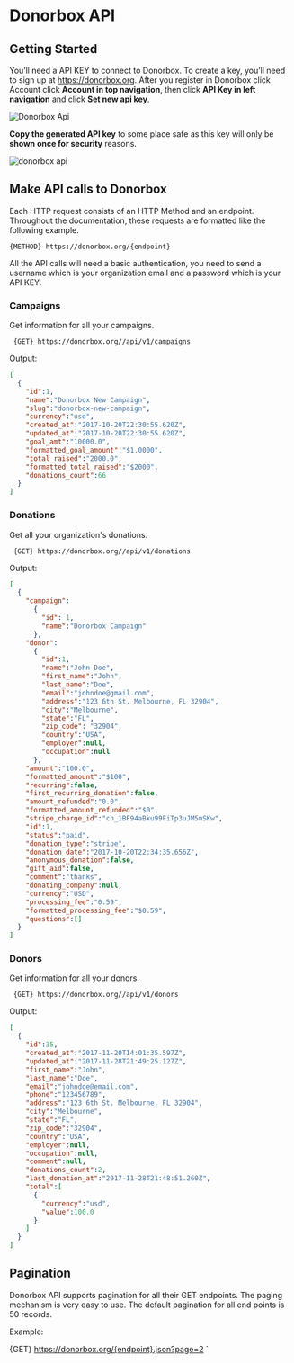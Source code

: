 # Donorbox API

## Getting Started

You’ll need a API KEY to connect to Donorbox. To create a key, you’ll need to sign up at https://donorbox.org. After you register in Donorbox click Account click **Account in top navigation**, then click **API Key in left navigation** and click **Set new api key**. 

![Donorbox Api](https://github.com/donorbox/donorbox/wiki/images/zapier/dbox_zap_02_api_key.png)

**Copy the generated API key** to some place safe as this key will only be **shown once for security** reasons.

![donorbox api](https://github.com/donorbox/donorbox/wiki/images/zapier/dbox_zap_03_api_key.png)

## Make API calls to Donorbox

Each HTTP request consists of an HTTP Method and an endpoint. Throughout the documentation, these requests are formatted like the following example.

` {METHOD} https://donorbox.org/{endpoint} `

All the API calls will need a basic authentication, you need to send a username which is your organization email and a password which is your API KEY.
### Campaigns

Get information for all your campaigns.

` {GET} https://donorbox.org//api/v1/campaigns`

Output:

```json
[
  {
    "id":1,
    "name":"Donorbox New Campaign",
    "slug":"donorbox-new-campaign",
    "currency":"usd",
    "created_at":"2017-10-20T22:30:55.620Z",
    "updated_at":"2017-10-20T22:30:55.620Z",
    "goal_amt":"10000.0",
    "formatted_goal_amount":"$1,0000",
    "total_raised":"2000.0",
    "formatted_total_raised":"$2000",
    "donations_count":66
  }
]
```



### Donations

Get all your organization's donations.

` {GET} https://donorbox.org//api/v1/donations`

Output:

```json
[ 
  {
    "campaign":
      {
        "id": 1,
        "name":"Donorbox Campaign"
      },
    "donor":
      {
        "id":1,
        "name":"John Doe",
        "first_name":"John",
        "last_name":"Doe",
        "email":"johndoe@gmail.com",
        "address":"123 6th St. Melbourne, FL 32904",
        "city":"Melbourne",
        "state":"FL",
        "zip_code": "32904",
        "country":"USA",
        "employer":null,
        "occupation":null
      },
    "amount":"100.0",
    "formatted_amount":"$100",
    "recurring":false,
    "first_recurring_donation":false,
    "amount_refunded":"0.0",
    "formatted_amount_refunded":"$0",
    "stripe_charge_id":"ch_1BF94aBku99FiTp3uJM5mSKw",
    "id":1,
    "status":"paid",
    "donation_type":"stripe",
    "donation_date":"2017-10-20T22:34:35.656Z",
    "anonymous_donation":false,
    "gift_aid":false,
    "comment":"thanks",
    "donating_company":null,
    "currency":"USD",
    "processing_fee":"0.59",
    "formatted_processing_fee":"$0.59",
    "questions":[]
  }
]
```
### Donors

Get information for all your donors.

` {GET} https://donorbox.org//api/v1/donors`

Output:

```json
[
  {
    "id":35,
    "created_at":"2017-11-20T14:01:35.597Z",
    "updated_at":"2017-11-28T21:49:25.127Z",
    "first_name":"John",
    "last_name":"Doe",
    "email":"johndoe@email.com",
    "phone":"123456789",
    "address":"123 6th St. Melbourne, FL 32904",
    "city":"Melbourne",
    "state":"FL",
    "zip_code":"32904",
    "country":"USA",
    "employer":null,
    "occupation":null,
    "comment":null,
    "donations_count":2,
    "last_donation_at":"2017-11-28T21:48:51.260Z",
    "total":[
      {
        "currency":"usd",
        "value":100.0
      }
    ]
  }
]
```

## Pagination

Donorbox API supports pagination for all their GET endpoints. The paging mechanism is very easy to use. The default pagination for all end points is 50 records.

Example:

{GET} https://donorbox.org/{endpoint}.json?page=2 `



